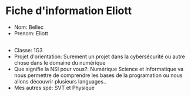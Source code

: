 # Fiche d'information Eliott

  *  Nom: Bellec
  *  Prenom: Eliott

##

  *  Classe: 1G3
  *  Projet d'orientation: Surement un projet dans la cybersécurité ou autre chose dans le domaine du numérique
  *  Que signifie la NSI pour vous?: Numérique Science et Informatique va nous permettre de comprendre les bases de la programation ou nous allons découvrir plusieurs languages..
  *  Mes autres spé: SVT et Physique


##
